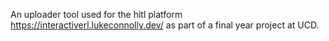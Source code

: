 An uploader tool used for the hitl platform https://interactiverl.lukeconnolly.dev/ as part of a final year project at UCD.
